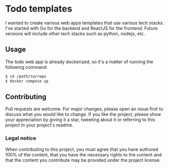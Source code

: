 # Todo templates

I wanted to create various web apps templates that use various tech stacks. I've started with Go for the backend and
ReactJS for the frontend. Future versions will include other tech stacks such as python, nodejs, etc.

## Usage

The todo web app is already dockerized, so it's a matter of running the following command:

```bash
$ cd /path/to/repo
$ docker compose up
```

## Contributing

Pull requests are welcome. For major changes, please open an issue first to discuss what you would like to change. If
you like the project, please show your appreciation by giving it a star, tweeting about it or referring to this project
in your project's readme.

### Legal notice

When contributing to this project, you must agree that you have authored 100% of the content, that you have the
necessary rights to the content and that the content you contribute may be provided under the project license.


